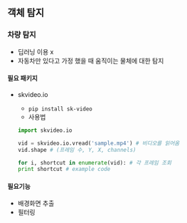 ## 객체 탐지

### 차량 탐지

- 딥러닝 이용 x
- 자동차만 있다고 가정 했을 때 움직이는 물체에 대한 탐지

#### 필요 패키지

- skvideo.io

  - `pip install sk-video`
  - 사용법

  ```python
  import skvideo.io
  
  vid = skvideo.io.vread('sample.mp4') # 비디오를 읽어옴
  vid.shape # (프레임 수, Y, X, channels)
  
  for i, shortcut in enumerate(vid): # 각 프레임 조회
  print shortcut # example code
  ```

  

#### 필요기능

- 배경화면 추출
- 필터링